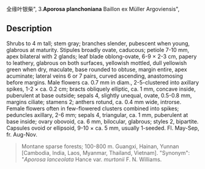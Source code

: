 全缘叶银柴",
3.**Aporosa planchoniana** Baillon ex Müller Argoviensis",

## Description
Shrubs to 4 m tall; stem gray; branches slender, pubescent when young, glabrous at maturity. Stipules broadly ovate, caducous; petiole 7-10 mm, apex bilateral with 2 glands; leaf blade oblong-ovate, 6-9 × 2-3 cm, papery to leathery, glabrous on both surfaces, yellowish mottled, dull yellowish green when dry, maculate, base rounded to obtuse, margin entire, apex acuminate; lateral veins 6 or 7 pairs, curved ascending, anastomosing before margins. Male flowers ca. 0.7 mm in diam., 2-5-clustered into axillary spikes, 1-2 × ca. 0.2 cm; bracts obliquely elliptic, ca. 1 mm, concave inside, puberulent at base outside; sepals 4, slightly unequal, ovate, 0.5-0.8 mm, margins ciliate; stamens 2; anthers rotund, ca. 0.4 mm wide, introrse. Female flowers often in few-flowered clusters combined into spikes; peduncles axillary, 2-6 mm; sepals 4, triangular, ca. 1 mm, puberulent at base inside; ovary obovoid, ca. 6 mm, bilocular, glabrous; styles 2, bipartite. Capsules ovoid or ellipsoid, 9-10 × ca. 5 mm, usually 1-seeded. Fl. May-Sep, fr. Aug-Nov.

> Montane sparse forests; 100-800 m. Guangxi, Hainan, Yunnan [Cambodia, India, Laos, Myanmar, Thailand, Vietnam].
  "Synonym": "*Aporosa lanceolata* Hance var. *murtonii* F. N. Williams.
